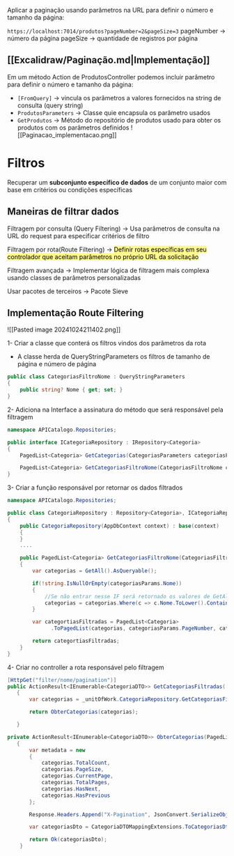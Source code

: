 Aplicar a paginação usando parâmetros na URL para definir o número e tamanho da página:

`https://localhost:7014/produtos?pageNumber=2&pageSize=3`
pageNumber -> número da página
pageSize -> quantidade de registros por página


## [[Excalidraw/Paginação.md|Implementação]]
Em um método Action de ProdutosController podemos incluir parâmetro para definir o número e tamanho da página:

- `[FromQuery]` -> vincula os parâmetros a valores fornecidos na string de consulta (query string)
- `ProdutosParameters` -> Classe quie encapsula os parâmetro usados
- `GetProdutos` -> Método do repositório de produtos usado para obter os produtos com os parâmetros definidos
![[Paginacao_implementacao.png]]




# Filtros
Recuperar um **subconjunto específico de dados** de um conjunto maior com base em critérios ou condições específicas

## Maneiras de filtrar dados

Filtragem por consulta (Query Filtering) -> Usa parâmetros de consulta na URL do request para especificar critérios de filtro

Filtragem por rota(Route Filtering) -> <mark style="background-color: #fff88f; color: black">Definir rotas específicas em seu controlador que aceitam parâmetros no próprio URL da solicitação</mark>

Filtragem avançada -> Implementar lógica de filtragem mais complexa usando classes de parâmetros personalizadas

Usar pacotes de terceiros -> Pacote Sieve


## Implementação Route Filtering
![[Pasted image 20241024211402.png]]

1- Criar a classe que conterá os filtros vindos dos parâmetros da rota
- A classe herda de QueryStringParameters os filtros de tamanho de página e número de página

```C#
public class CategoriasFiltroNome : QueryStringParameters
{
    public string? Nome { get; set; }
}
```


2- Adiciona na Interface a assinatura do método que será responsável pela filtragem

```C#
namespace APICatalogo.Repositories;

public interface ICategoriaRepository : IRepository<Categoria>
{
    PagedList<Categoria> GetCategorias(CategoriasParameters categoriasParams);

    PagedList<Categoria> GetCategoriasFiltroNome(CategoriasFiltroNome categoriasParams);
}
```

3- Criar a função responsável por retornar os dados filtrados
```C#
namespace APICatalogo.Repositories;

public class CategoriaRepository : Repository<Categoria>, ICategoriaRepository
{
    public CategoriaRepository(AppDbContext context) : base(context)
    {
    }
	....

    public PagedList<Categoria> GetCategoriasFiltroNome(CategoriasFiltroNome categoriasParams)
    {
        var categorias = GetAll().AsQueryable();

        if(!string.IsNullOrEmpty(categoriasParams.Nome))
        {
            //Se não entrar nesse IF será retornado os valores de GetAll()
            categorias = categorias.Where(c => c.Nome.ToLower().Contains(categoriasParams.Nome.ToLower()));
        }

        var categortiasFiltradas = PagedList<Categoria>
              .ToPagedList(categorias, categoriasParams.PageNumber, categoriasParams.PageSize);

        return categortiasFiltradas;
    }
}
```

4- Criar no controller a rota responsável pelo filtragem
```C#
[HttpGet("filter/nome/pagination")]
public ActionResult<IEnumerable<CategoriaDTO>> GetCategoriasFiltradas([FromQuery] CategoriasFiltroNome categoriasFiltro)
   {
       var categorias = _unitOfWork.CategoriaRepository.GetCategoriasFiltroNome(categoriasFiltro);

       return ObterCategorias(categorias);

   }

private ActionResult<IEnumerable<CategoriaDTO>> ObterCategorias(PagedList<Categoria> categorias)
   {
       var metadata = new
       {
           categorias.TotalCount,
           categorias.PageSize,
           categorias.CurrentPage,
           categorias.TotalPages,
           categorias.HasNext,
           categorias.HasPrevious
       };

       Response.Headers.Append("X-Pagination", JsonConvert.SerializeObject(metadata));

       var categoriasDto = CategoriaDTOMappingExtensions.ToCategoriasDtoList(categorias);

       return Ok(categoriasDto);
	}
```

